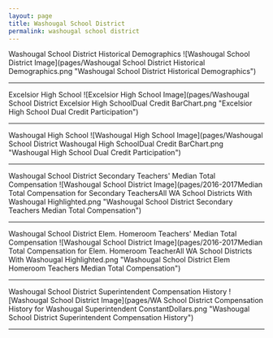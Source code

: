 ```yaml
---
layout: page
title: Washougal School District
permalink: washougal school district
---
```



Washougal School District Historical Demographics
![Washougal School District Image](pages/Washougal School District Historical Demographics.png "Washougal School District Historical Demographics")

___

Excelsior High School
![Excelsior High School Image](pages/Washougal School District Excelsior High SchoolDual Credit BarChart.png "Excelsior High School Dual Credit Participation")

___

Washougal High School
![Washougal High School Image](pages/Washougal School District Washougal High SchoolDual Credit BarChart.png "Washougal High School Dual Credit Participation")

___

Washougal School District Secondary Teachers' Median Total Compensation
![Washougal School District Image](pages/2016-2017Median Total Compensation for Secondary TeachersAll WA School Districts With Washougal Highlighted.png "Washougal School District Secondary Teachers Median Total Compensation")

___

Washougal School District Elem. Homeroom Teachers' Median Total Compensation
![Washougal School District Image](pages/2016-2017Median Total Compensation for Elem. Homeroom TeacherAll WA School Districts With Washougal Highlighted.png "Washougal School District Elem Homeroom Teachers Median Total Compensation")

___

Washougal School District Superintendent Compensation History
![Washougal School District Image](pages/WA School District Compensation History for Washougal Superintendent ConstantDollars.png "Washougal School District Superintendent Compensation History")

___

